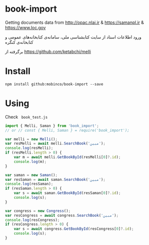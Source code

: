 # book-import

Getting documents data from http://opac.nlai.ir & https://samanpl.ir & https://www.loc.gov

ورود اطلاعات اسناد از سایت کتابشناسی ملی، سامانه‌ی کتابخانه‌های عمومی و کتابخانه‌ی کنگره

برگرفته از https://github.com/ketabchi/melli


# Install
<code>npm install github:mobinco/book-import --save</code>

# Using
Check <code> book_test.js </code>

```js
import { Melli, Saman } from 'book_import';
// or // const { Melli, Saman } = require('book_import');

var melli = new Melli();
var resMelli = await melli.SearchBook('مبین');
console.log(resMelli);
if (resMelli.length > 0) {
    var m = await melli.GetBookById(resMelli[0]?.id);
    console.log(m);
}

var saman = new Saman();
var resSaman = await saman.SearchBook('مبین');
console.log(resSaman);
if (resSaman.length > 0) {
    var s = await saman.GetBookById(resSaman[0]?.id);
    console.log(s);
}

var congress = new Congress();
var resCongress = await congress.SearchBook('مبین');
console.log(resCongress);
if (resCongress.length > 0) {
    var s = await congress.GetBookById(resCongress[0]?.id);
    console.log(s);
}
```
